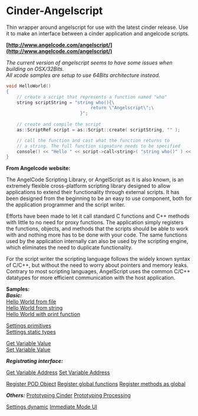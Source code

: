 Cinder-Angelscript
===================
Thin wrapper around angelscript for use with the latest cinder release. Use it to make an interface between a cinder application and angelcode scripts.

**[http://www.angelcode.com/angelscript/](http://www.angelcode.com/angelscript/)**

_The current version of angelscript seems to have some issues when building on OSX/32Bits._  
_All xcode samples are setup to use 64Bits architecture instead._

  
```c++
void HelloWorld()
{
    // create a script that represents a function named "who"
    string scriptString = "string who(){\
                                return \"Angelscript\";\
                            }";
    
    // create and compile the script                  
    as::ScriptRef script = as::Script::create( scriptString, "" );

    // call the function and cast what the function returns to
    // a string. The full function signature needs to be specified
    console() << "Hello " << script->call<string>( "string who()" ) << endl;
}
```

**From Angelcode website:**

The AngelCode Scripting Library, or AngelScript as it is also known, is an extremely flexible cross-platform scripting library designed to allow applications to extend their functionality through external scripts. It has been designed from the beginning to be an easy to use component, both for the application programmer and the script writer.

Efforts have been made to let it call standard C functions and C++ methods with little to no need for proxy functions. The application simply registers the functions, objects, and methods that the scripts should be able to work with and nothing more has to be done with your code. The same functions used by the application internally can also be used by the scripting engine, which eliminates the need to duplicate functionality.

For the script writer the scripting language follows the widely known syntax of C/C++, but without the need to worry about pointers and memory leaks. Contrary to most scripting languages, AngelScript uses the common C/C++ datatypes for more efficient communication with the host application.


**Samples:**   
***Basic:***   
[Hello World from file](https://github.com/simongeilfus/Cinder-Angelscript/blob/master/samples/Get%20Variable%20Address/src/GetVariableAddressApp.cpp)   
[Hello World from string](https://github.com/simongeilfus/Cinder-Angelscript/blob/master/samples/Get%20Variable%20Address/src/GetVariableAddressApp.cpp)   
[Hello World with print function](https://github.com/simongeilfus/Cinder-Angelscript/blob/master/samples/Get%20Variable%20Address/src/GetVariableAddressApp.cpp)   
   
[Settings primitives](https://github.com/simongeilfus/Cinder-Angelscript/blob/master/samples/Get%20Variable%20Address/src/GetVariableAddressApp.cpp)   
[Settings static types](https://github.com/simongeilfus/Cinder-Angelscript/blob/master/samples/Get%20Variable%20Address/src/GetVariableAddressApp.cpp)   
   
[Get Variable Value](https://github.com/simongeilfus/Cinder-Angelscript/blob/master/samples/Get%20Variable%20Address/src/GetVariableAddressApp.cpp)   
[Set Variable Value](https://github.com/simongeilfus/Cinder-Angelscript/blob/master/samples/Get%20Variable%20Address/src/GetVariableAddressApp.cpp)   
   
***Registrating interface:***   

[Get Variable Address](https://github.com/simongeilfus/Cinder-Angelscript/blob/master/samples/Get%20Variable%20Address/src/GetVariableAddressApp.cpp)
[Set Variable Address](https://github.com/simongeilfus/Cinder-Angelscript/blob/master/samples/Get%20Variable%20Address/src/GetVariableAddressApp.cpp)

[Register POD Object](https://github.com/simongeilfus/Cinder-Angelscript/blob/master/samples/Get%20Variable%20Address/src/GetVariableAddressApp.cpp)
[Register global functions](https://github.com/simongeilfus/Cinder-Angelscript/blob/master/samples/Get%20Variable%20Address/src/GetVariableAddressApp.cpp)
[Register methods as global](https://github.com/simongeilfus/Cinder-Angelscript/blob/master/samples/Get%20Variable%20Address/src/GetVariableAddressApp.cpp)

***Others:***
[Prototyping Cinder](https://github.com/simongeilfus/Cinder-Angelscript/blob/master/samples/Get%20Variable%20Address/src/GetVariableAddressApp.cpp)
[Prototyping Processing](https://github.com/simongeilfus/Cinder-Angelscript/blob/master/samples/Get%20Variable%20Address/src/GetVariableAddressApp.cpp)

[Settings dynamic](https://github.com/simongeilfus/Cinder-Angelscript/blob/master/samples/Get%20Variable%20Address/src/GetVariableAddressApp.cpp)
[Immediate Mode UI](https://github.com/simongeilfus/Cinder-Angelscript/blob/master/samples/Get%20Variable%20Address/src/GetVariableAddressApp.cpp)
